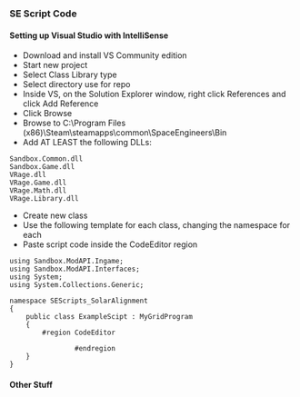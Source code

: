### SE Script Code

#### Setting up Visual Studio with IntelliSense

* Download and install VS Community edition
* Start new project
* Select Class Library type
* Select directory use for repo
* Inside VS, on the Solution Explorer window, right click References and click Add Reference
* Click Browse
* Browse to C:\Program Files (x86)\Steam\steamapps\common\SpaceEngineers\Bin
* Add AT LEAST the following DLLs:

```
Sandbox.Common.dll
Sandbox.Game.dll
VRage.dll
VRage.Game.dll
VRage.Math.dll
VRage.Library.dll
```


* Create new class
* Use the following template for each class, changing the namespace for each
* Paste script code inside the CodeEditor region

```
using Sandbox.ModAPI.Ingame;
using Sandbox.ModAPI.Interfaces;
using System;
using System.Collections.Generic;

namespace SEScripts_SolarAlignment
{
    public class ExampleScipt : MyGridProgram
    {
        #region CodeEditor
        
                #endregion
    }
}
```

#### Other Stuff
